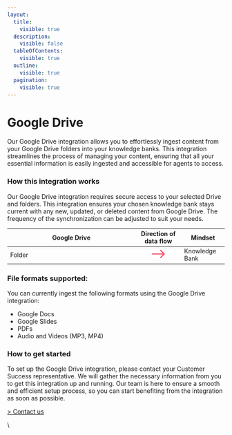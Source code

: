 ```yaml
---
layout:
  title:
    visible: true
  description:
    visible: false
  tableOfContents:
    visible: true
  outline:
    visible: true
  pagination:
    visible: true
---
```


# Google Drive

Our Google Drive integration allows you to effortlessly ingest content from your Google Drive folders into your knowledge banks. This integration streamlines the process of managing your content, ensuring that all your essential information is easily ingested and accessible for agents to access.

### How this integration works

Our Google Drive integration requires secure access to your selected Drive and folders. This integration ensures your chosen knowledge bank stays current with any new, updated, or deleted content from Google Drive. The frequency of the synchronization can be adjusted to suit your needs.



<table><thead><tr><th width="283">Google Drive</th><th align="center">Direction of data flow</th><th>Mindset</th></tr></thead><tbody><tr><td>Folder</td><td align="center"><img src="../../.gitbook/assets/arrow - left to right (2).png" alt="" data-size="original"></td><td>Knowledge Bank</td></tr></tbody></table>



### File formats supported:&#x20;

You can currently ingest the following formats using the Google Drive integration:

* Google Docs
* Google Slides
* PDFs
* Audio and Videos (MP3, MP4)

### How to get started

To set up the Google Drive integration, please contact your Customer Success representative. We will gather the necessary information from you to get this integration up and running. Our team is here to ensure a smooth and efficient setup process, so you can start benefiting from the integration as soon as possible.

[> Contact us](https://mindset-ai.atlassian.net/servicedesk/customer/portal/1/group/10/create/41)

\
